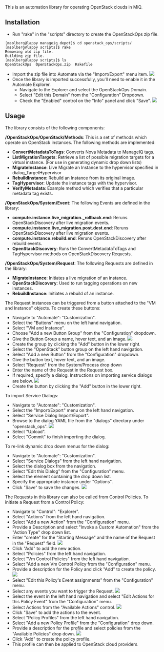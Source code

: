 This is an automation library for operating OpenStack clouds in MiQ.

## Installation

* Run "rake" in the "scripts" directory to create the OpenStackOps zip file.

```
[msolberg@lappy manageiq_depot]$ cd openstack_ops/scripts/
[msolberg@lappy scripts]$ rake
Removing old zip file.
Building zip file.
[msolberg@lappy scripts]$ ls
OpenStackOps  OpenStackOps.zip  Rakefile
```

* Import the zip file into Automate via the "Import/Export" menu item.
![](images/import_zip.jpg)
* Once the library is imported successfully, you'll need to enable it in the Automate Explorer.
  * Navigate to the Explorer and select the OpenStackOps Domain.
  * Select "Edit this Domain" from the "Configuration" Dropdown.
  * Check the "Enabled" control on the "Info" panel and click "Save".
![](images/enable_domain.jpg)

## Usage

The library consists of the following components:

**/OpenStackOps/OpenStack/Methods**:  This is a set of methods which operate on OpenStack instances.  The following methods are implemented:
* **ConvertMetadataToTags**: Converts Nova Metadata to ManageIQ tags.
* **ListMigrationTargets**: Retrieve a list of possible migration targets for a virtual instance.  (For use in generating dynamic drop down lists)
* **MigrateInstance**: Live Migrate an Instance to the hypervisor specified in dialog_TargetHypervisor
* **RebuildInstance**: Rebuild an Instance from its original image.
* **TagHypervisor**: Update the instance tags with the hypervisor.
* **VerifyMetadata**: Example method which verifies that a particular metadata tag exists.

**/OpenStackOps/System/Event**: The following Events are defined in the library:
* **compute.instance.live_migration._rollback.end**: Reruns OpenStackDiscovery after live migration events.
* **compute.instance.live_migration.post.dest.end**: Reruns OpenStackDiscovery after live migration events.
* **compute.instance.rebuild.end**: Reruns OpenStackDiscovery after rebuild events.
* **OpenStackDiscovery**: Runs the ConvertMetadataToTags and TagHypervisor methods on OpenStackDiscovery Requests.

**/OpenStackOps/System/Request**: The following Requests are defined in the library:
* **MigrateInstance**: Initiates a live migration of an instance.
* **OpenStackDiscovery**: Used to run tagging operations on new instances.
* **RebuildInstance**: Initiates a rebuild of an instance.

The Request instances can be triggered from a button attached to
the "VM and Instance" objects.  To create these buttons:

* Navigate to "Automate": "Customization".
* Select the "Buttons" menu on the left hand navigation.
* Select "VM and Instance".
* Choose "Add a new Button Group" from the "Configuration" dropdown.
* Give the Button Group a name, hover text, and an image.
![](images/enable_domain.jpg)
* Create the group by clicking the "Add" button in the lower right.
* Select the "OpenStack" button group on the left hand navigation.
* Select "Add a new Button" from the "Configuration" dropdown.
* Give the button text, hover text, and an image.
* Select "Request" from the System/Process drop down
* Enter the name of the Request in the Request box.
* If required, specify a dialog.  Instructions on importing service dialogs are below.
![](images/create_button.jpg)
* Create the button by clicking the "Add" button in the lower right.

To import Service Dialogs:

* Navigate to "Automate": "Customization".
* Select the "Import/Export" menu on the left hand navigation.
* Select "Service Dialog Import/Export".
* Browse to the dialog YAML file from the "dialogs" directory under "openstack_ops".
![](images/upload_dialog.jpg)
* Select "Upload".
* Select "Commit" to finish importing the dialog.

To re-link dynamic drop down menus for the dialog:

* Navigate to "Automate": "Customization".
* Select "Service Dialogs" from the left hand navigation.
* Select the dialog box from the navigation.
* Select "Edit this Dialog" from the "Configuration" menu.
* Select the element containing the drop down list.
* Specify the appropriate instance under "Options".
* Click "Save" to save the changes.
![](images/update_drop_downs.jpg)

The Requests in this library can also be called from Control Policies.  To initiate a Request from a Control Policy:

* Navigate to "Control": "Explorer".
* Select "Actions" from the left hand navigation.
* Select "Add a new Action" from the "Configuration" menu.
* Provide a Description and select "Invoke a Custom Automation" from the "Action Type" drop down list.
* Enter "create" for the "Starting Message" and the name of the Request in the "Request" field.
![](images/add_action.jpg)
* Click "Add" to add the new action.
* Select "Policies" from the left hand navigation.
* Select "Vm Control Policies" from the left hand navigation.
* Select "Add a new Vm Control Policy from the "Configuration" menu.
* Provide a description for the Policy and click "Add" to create the policy.
![](images/add_policy.jpg)
* Select "Edit this Policy's Event assignments" from the "Configuration" menu.
* Select any events you want to trigger the Request.
![](image/policy_event_assignments.jpg)
* Select the event in the left hand navigation and select "Edit Actions for this Policy Event" from the "Configuration" menu.
* Select Actions from the "Available Actions" control.
![](images/add_policy_actions.jpg)
* Click "Save" to add the actions to the event.
* Select "Policy Profiles" from the left hand navigation.
* Select "Add a new Policy Profile" from the "Configuration" drop down.
* Provide a description for the profile and select policies from the "Available Policies" drop down.
![](images/create_policy_profile.jpg)
* Click "Add" to create the policy profile.
* This profile can then be applied to OpenStack cloud providers.

